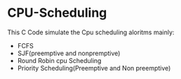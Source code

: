 # CPU-Scheduling

This C Code simulate the Cpu scheduling aloritms mainly:
* FCFS
* SJF(preemptive and nonpremptive)
* Round Robin cpu Scheduling
* Priority Scheduling(Preemptive and Non preemptive)
